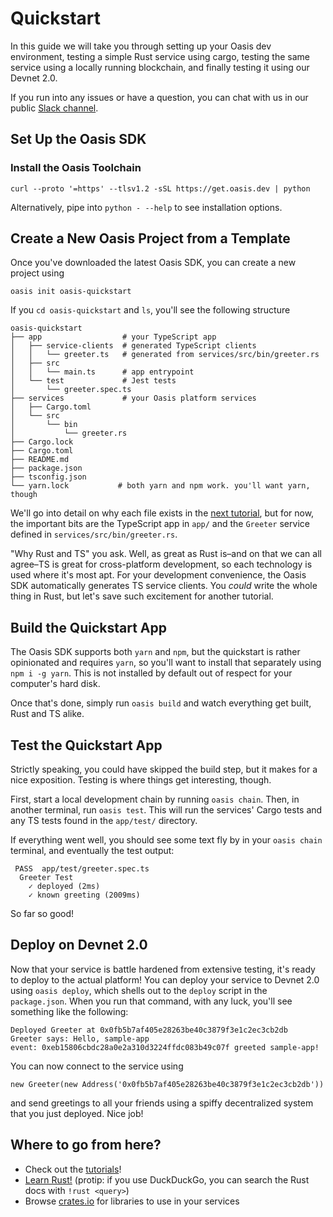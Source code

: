 # Quickstart

In this guide we will take you through setting up your Oasis dev environment, testing a simple Rust service using cargo, testing the same service using a locally running blockchain, and finally testing it using our Devnet 2.0.

If you run into any issues or have a question, you can chat with us in our public [Slack channel](https://join.slack.com/t/oasiscommunity/shared_invite/enQtNjQ5MTA3NTgyOTkzLWIxNTg1ZWZmOTIwNmQ2MTg1YmU0MzgyMzk3OWM2ZWQ4NTQ0ZDJkNTBmMTdlM2JhODllYjg5YmJkODc2NzgwNTg).

## Set Up the Oasis SDK

### Install the Oasis Toolchain

```
curl --proto '=https' --tlsv1.2 -sSL https://get.oasis.dev | python
```

Alternatively, pipe into `python - --help` to see installation options.

## Create a New Oasis Project from a Template

Once you've downloaded the latest Oasis SDK, you can create a new project using

```
oasis init oasis-quickstart
```

If you `cd oasis-quickstart` and `ls`, you'll see the following structure

```
oasis-quickstart
├── app                  # your TypeScript app
│   ├── service-clients  # generated TypeScript clients
│   │   └── greeter.ts   # generated from services/src/bin/greeter.rs
│   ├── src
│   │   └── main.ts      # app entrypoint
│   └── test             # Jest tests
│       └── greeter.spec.ts
├── services             # your Oasis platform services
│   ├── Cargo.toml
│   └── src
│       └── bin
│           └── greeter.rs
├── Cargo.lock
├── Cargo.toml
├── README.md
├── package.json
├── tsconfig.json
└── yarn.lock           # both yarn and npm work. you'll want yarn, though
```

We'll go into detail on why each file exists in the
[next tutorial](/tutorials/hello-world.html), but for now, the important bits are
the TypeScript app in `app/` and the `Greeter` service defined in
`services/src/bin/greeter.rs`.

"Why Rust and TS" you ask. Well, as great as Rust is–and on that we can all
agree–TS is great for cross-platform development, so each technology is used
where it's most apt. For your development convenience, the Oasis SDK
automatically generates TS service clients. You *could* write the whole thing
in Rust, but let's save such excitement for another tutorial.

## Build the Quickstart App

The Oasis SDK supports both `yarn` and `npm`, but the quickstart is rather
opinionated and requires `yarn`, so you'll want to install that separately
using `npm i -g yarn`. This is not installed by default out of respect for
your computer's hard disk.

Once that's done, simply run `oasis build` and watch everything get built,
Rust and TS alike.

## Test the Quickstart App

Strictly speaking, you could have skipped the build step, but it makes for
a nice exposition. Testing is where things get interesting, though.

First, start a local development chain by running `oasis chain`.
Then, in another terminal, run `oasis test`. This will run the services' Cargo
tests and any TS tests found in the `app/test/` directory.

If everything went well, you should see some text fly by in your `oasis chain`
terminal, and eventually the test output:

```
 PASS  app/test/greeter.spec.ts
  Greeter Test
    ✓ deployed (2ms)
    ✓ known greeting (2009ms)
```

So far so good!

## Deploy on Devnet 2.0

Now that your service is battle hardened from extensive testing, it's ready
to deploy to the actual platform!
You can deploy your service to Devnet 2.0 using `oasis deploy`, which shells out
to the `deploy` script in the `package.json`.
When you run that command, with any luck, you'll see something like the following:

```
Deployed Greeter at 0x0fb5b7af405e28263be40c3879f3e1c2ec3cb2db
Greeter says: Hello, sample-app
event: 0xeb15806cbdc28a0e2a310d3224ffdc083b49c07f greeted sample-app!
```

You can now connect to the service using
```
new Greeter(new Address('0x0fb5b7af405e28263be40c3879f3e1c2ec3cb2db'))
```
and send greetings to all your friends using a spiffy decentralized system that
you just deployed. Nice job!

## Where to go from here?

- Check out the [tutorials](/tutorials/ballot)!
- [Learn Rust!](https://doc.rust-lang.org/book/) (protip: if you use DuckDuckGo, you can search the Rust docs with `!rust <query>`)
- Browse [crates.io](https://crates.io) for libraries to use in your services
